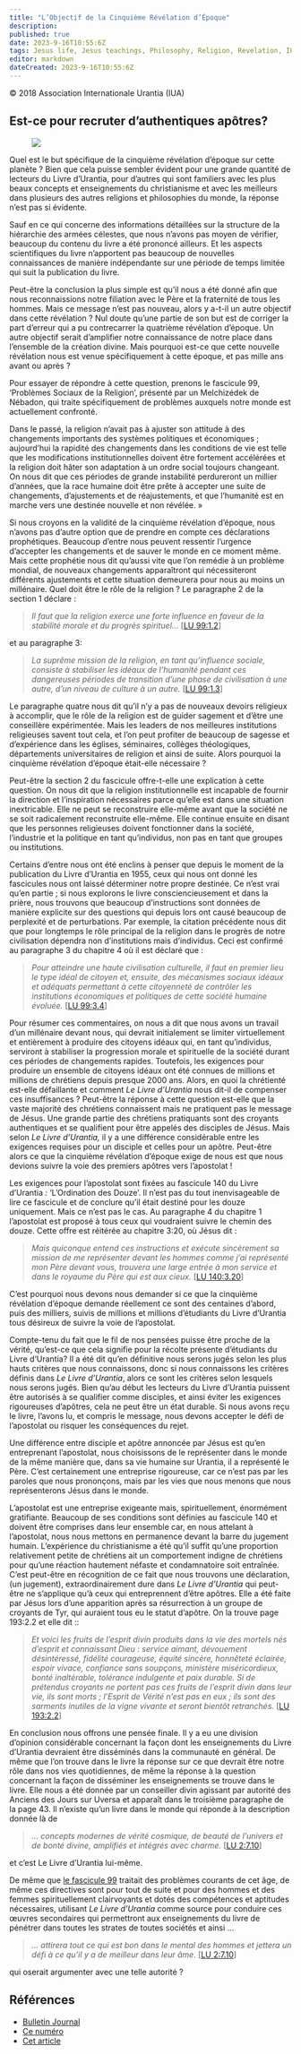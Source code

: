 ```yaml
---
title: "L’Objectif de la Cinquième Révélation d’Époque"
description: 
published: true
date: 2023-9-16T10:55:6Z
tags: Jesus life, Jesus teachings, Philosophy, Religion, Revelation, IUA, Journal, article
editor: markdown
dateCreated: 2023-9-16T10:55:6Z
---
```


<p class="v-card v-sheet theme--light grey lighten-3 px-2">© 2018 Association Internationale Urantia (IUA)</p>


## Est-ce pour recruter d’authentiques apôtres?

<figure id="Figure_1" class="image urantiapedia image-style-align-left">
<img src="/image/article/IUA_Journal/Jesus-teaching-300x278.jpg">
</figure>

Quel est le but spécifique de la cinquième révélation d’époque sur cette planète ? Bien que cela puisse sembler évident pour une grande quantité de lecteurs du Livre d’Urantia, pour d’autres qui sont familiers avec les plus beaux concepts et enseignements du christianisme et avec les meilleurs dans plusieurs des autres religions et philosophies du monde, la réponse n’est pas si évidente.

Sauf en ce qui concerne des informations détaillées sur la structure de la hiérarchie des armées célestes, que nous n’avons pas moyen de vérifier, beaucoup du contenu du livre a été prononcé ailleurs. Et les aspects scientifiques du livre n’apportent pas beaucoup de nouvelles connaissances de manière indépendante sur une période de temps limitée qui suit la publication du livre.

Peut-être la conclusion la plus simple est qu’il nous a été donné afin que nous reconnaissions notre filiation avec le Père et la fraternité de tous les hommes. Mais ce message n’est pas nouveau, alors y a-t-il un autre objectif dans cette révélation ? Nul doute qu’une partie de son but est de corriger la part d’erreur qui a pu contrecarrer la quatrième révélation d’époque. Un autre objectif serait d’amplifier notre connaissance de notre place dans l’ensemble de la création divine. Mais pourquoi est-ce que cette nouvelle révélation nous est venue spécifiquement à cette époque, et pas mille ans avant ou après ?

Pour essayer de répondre à cette question, prenons le fascicule 99,  ‘Problèmes Sociaux de la Religion’, présenté par un Melchizédek de Nébadon, qui traite spécifiquement de problèmes auxquels notre monde est actuellement confronté.

Dans le passé, la religion n’avait pas à ajuster son attitude à des changements importants des systèmes politiques et économiques ; aujourd’hui la rapidité des changements dans les conditions de vie est telle que les modifications institutionnelles doivent être fortement accélérées et la religion doit hâter son adaptation à un ordre social toujours changeant. On nous dit que ces périodes de grande instabilité perdureront un millier d’années, que la race humaine doit être prête à accepter une suite de changements, d’ajustements et de réajustements, et que l’humanité est en marche vers une destinée nouvelle et non révélée. »

Si nous croyons en la validité de la cinquième révélation d’époque, nous n’avons pas d’autre option que de prendre en compte ces déclarations prophétiques. Beaucoup d’entre nous peuvent ressentir l’urgence d’accepter les changements et de sauver le monde en ce moment même. Mais cette prophétie nous dit qu’aussi vite que l’on remédie à un problème mondial, de nouveaux changements apparaîtront qui nécessiteront différents ajustements et cette situation demeurera pour nous au moins un millénaire. Quel doit être le rôle de la religion ? Le paragraphe 2 de la section 1 déclare :

> _Il faut que la religion exerce une forte influence en faveur de la stabilité morale et du progrès spirituel…_ <a id="a50_93"></a>[[LU 99:1.2](/fr/The_Urantia_Book/99#p1_2)]

et au paragraphe 3:

> _La suprême mission de la religion, en tant qu’influence sociale, consiste à stabiliser les idéaux de l’humanité pendant ces dangereuses périodes de transition d’une phase de civilisation à une autre, d’un niveau de culture à un autre._ <a id="a54_223"></a>[[LU 99:1.3](/fr/The_Urantia_Book/99#p1_3)]

Le paragraphe quatre nous dit qu’il n’y a pas de nouveaux devoirs religieux à accomplir, que le rôle de la religion est de guider sagement et d’être une conseillère expérimentée. Mais les leaders de nos meilleures institutions religieuses savent tout cela, et l’on peut profiter de beaucoup de sagesse et d’expérience dans les églises, séminaires, collèges théologiques, départements universitaires de religion et ainsi de suite. Alors pourquoi la cinquième révélation d’époque était-elle nécessaire ?

Peut-être la section 2 du fascicule offre-t-elle une explication à cette question. On nous dit que la religion institutionnelle est incapable de fournir la direction et l’inspiration nécessaires parce qu’elle est dans une situation inextricable. Elle ne peut se reconstruire elle-même avant que la société ne se soit radicalement reconstruite elle-même. Elle continue ensuite en disant que les personnes religieuses doivent fonctionner dans la société, l’industrie et la politique en tant qu’individus, non pas en tant que groupes ou institutions.

Certains d’entre nous ont été enclins à penser que depuis le moment de la publication du Livre d’Urantia en 1955, ceux qui nous ont donné les fascicules nous ont laissé déterminer notre propre destinée. Ce n’est vrai qu’en partie ; si nous explorons le livre consciencieusement et dans la prière, nous trouvons que beaucoup d’instructions sont données de manière explicite sur des questions qui depuis lors ont causé beaucoup de perplexité et de perturbations. Par exemple, la citation précédente nous dit que pour longtemps le rôle principal de la religion dans le progrès de notre civilisation dépendra non d’institutions mais d’individus. Ceci est confirmé au paragraphe 3 du chapitre 4 où il est déclaré que :

> _Pour atteindre une haute civilisation culturelle, il faut en premier lieu le type idéal de citoyen et, ensuite, des mécanismes sociaux idéaux et adéquats permettant à cette citoyenneté de contrôler les institutions économiques et politiques de cette société humaine évoluée._ <a id="a62_255"></a>[[LU 99:3.4](/fr/The_Urantia_Book/99#p3_4)]

Pour résumer ces commentaires, on nous a dit que nous avons un travail d’un millénaire devant nous, qui devrait initialement se limiter virtuellement et entièrement à produire des citoyens idéaux qui, en tant qu’individus, serviront à stabiliser la progression morale et spirituelle de la société durant ces périodes de changements rapides. Toutefois, les exigences pour produire un ensemble de citoyens idéaux ont été connues de millions et millions de chrétiens depuis presque 2000 ans. Alors, en quoi la chrétienté est-elle défaillante et comment _Le Livre d’Urantia_ nous dit-il de compenser ces insuffisances ? Peut-être la réponse à cette question est-elle que la vaste majorité des chrétiens connaissent mais ne pratiquent pas le message de Jésus. Une grande partie des chrétiens pratiquants sont des croyants authentiques et se qualifient pour être appelés des disciples de Jésus. Mais selon _Le Livre d’Urantia,_ il y a une différence considérable entre les exigences requises pour un disciple et celles pour un apôtre. Peut-être alors ce que la cinquième révélation d’époque exige de nous est que nous devions suivre la voie des premiers apôtres vers l’apostolat !

Les exigences pour l’apostolat sont fixées au fascicule 140 du Livre d’Urantia _:_ ‘L’Ordination des Douze’. Il n’est pas du tout inenvisageable de lire ce fascicule et de conclure qu’il était destiné pour les douze uniquement. Mais ce n’est pas le cas. Au paragraphe 4 du chapitre 1 l’apostolat est proposé à tous ceux qui voudraient suivre le chemin des douze. Cette offre est réitérée au chapitre 3:20, où Jésus dit :

> _Mais quiconque entend ces instructions et exécute sincèrement sa mission de me représenter devant les hommes comme j’ai représenté mon Père devant vous, trouvera une large entrée à mon service et dans le royaume du Père qui est aux cieux._ <a id="a68_240"></a>[[LU 140:3.20](/fr/The_Urantia_Book/140#p3_20)]

C’est pourquoi nous devons nous demander si ce que la cinquième révélation d’époque demande réellement ce sont des centaines d’abord, puis des milliers, suivis de millions et millions d’étudiants du Livre d’Urantia tous désireux de suivre la voie de l’apostolat.

Compte-tenu du fait que le fil de nos pensées puisse être proche de la vérité, qu’est-ce que cela signifie pour la récolte présente d’étudiants du Livre d’Urantia? Il a été dit qu’en définitive nous serons jugés selon les plus hauts critères que nous connaissons, donc si nous connaissons les critères définis dans _Le Livre d’Urantia_, alors ce sont les critères selon lesquels nous serons jugés. Bien qu’au début les lecteurs du Livre d’Urantia puissent être autorisés à se qualifier comme disciples, et ainsi éviter les exigences rigoureuses d’apôtres, cela ne peut être un état durable. Si nous avons reçu le livre, l’avons lu, et compris le message, nous devons accepter le défi de l’apostolat ou risquer les conséquences du rejet.

Une différence entre disciple et apôtre annoncée par Jésus est qu’en entreprenant l’apostolat, nous choisissons de le représenter dans le monde de la même manière que, dans sa vie humaine sur Urantia, il a représenté le Père. C’est certainement une entreprise rigoureuse, car ce n’est pas par les paroles que nous prononçons, mais par les vies que nous menons que nous représenterons Jésus dans le monde.

L’apostolat est une entreprise exigeante mais, spirituellement, énormément gratifiante. Beaucoup de ses conditions sont définies au fascicule 140 et doivent être comprises dans leur ensemble car, en nous attelant à l’apostolat, nous nous mettons en permanence devant la barre du jugement humain. L’expérience du christianisme a été qu’il suffit qu’une proportion relativement petite de chrétiens ait un comportement indigne de chrétiens pour qu’une réaction hautement néfaste et condamnatoire soit entraînée. C’est peut-être en récognition de ce fait que nous trouvons une déclaration, (un  jugement), extraordinairement dure dans _Le Livre d’Urantia_ qui peut-être ne s’applique qu’à ceux qui entreprennent d’être apôtres. Elle a été faite par Jésus lors d’une apparition après sa résurrection à un groupe de croyants de Tyr, qui auraient tous eu le statut d’apôtre. On la trouve page 193:2.2 et elle dit ::

> _Et voici les fruits de l’esprit divin produits dans la vie des mortels nés d’esprit et connaissant Dieu : service aimant, dévouement désintéressé, fidélité courageuse, équité sincère, honnêteté éclairée, espoir vivace, confiance sans soupçons, ministère miséricordieux, bonté inaltérable, tolérance indulgente et paix durable. Si de prétendus croyants ne portent pas ces fruits de l’esprit divin dans leur vie, ils sont morts ; l’Esprit de Vérité n’est pas en eux ; ils sont des sarments inutiles de la vigne vivante et seront bientôt retranchés._ <a id="a78_531"></a>[[LU 193:2.2](/fr/The_Urantia_Book/193#p2_2)]

En conclusion nous offrons une pensée finale. Il y a eu une division d’opinion considérable concernant la façon dont les enseignements du Livre d’Urantia devraient être disséminés dans la communauté en général. De même que l’on trouve dans le livre la réponse sur ce que devrait être notre rôle dans nos vies quotidiennes, de même la réponse à la question concernant la façon de disséminer les enseignements se trouve dans le livre. Elle nous a été donnée par un conseiller divin agissant par autorité des Anciens des Jours sur Uversa et apparaît dans le troisième paragraphe de la page 43. Il n’existe qu’un livre dans le monde qui réponde à la description donnée là de

> _… concepts modernes de vérité cosmique, de beauté de l’univers et de bonté divine, amplifiés et intégrés avec charme._ <a id="a82_111"></a>[[LU 2:7.10](/fr/The_Urantia_Book/2#p7_10)]

et c’est Le Livre d’Urantia lui-même.

De même que [le fascicule 99](/fr/The_Urantia_Book/99) traitait des problèmes courants de cet âge, de même ces directives sont pour tout de suite et pour des hommes et des femmes spirituellement clairvoyants et dotés des compétences et aptitudes nécessaires, utilisant _Le Livre d’Urantia_ comme source pour conduire ces œuvres secondaires qui permettront aux enseignements du livre de pénétrer dans toutes les strates de toutes sociétés et ainsi …

> _… attirera tout ce qui est bon dans le mental des hommes et jettera un défi à ce qu’il y a de meilleur dans leur âme._ <a id="a88_101"></a>[[LU 2:7.10](/fr/The_Urantia_Book/2#p7_10)]

qui oserait argumenter avec une telle autorité ?

## Références

- [Bulletin Journal](https://urantia-association.org/newsletter/ncategory/journal-es/?lang=es)
- [Ce numéro](https://urantia-association.org/newsletter/journal-novembre-2018/?lang=fr)
- [Cet article](https://urantia-association.org/lobjectif-de-la-cinquieme-revelation-depoque/?lang=fr)

